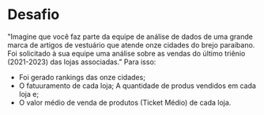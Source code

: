 # Desafio
"Imagine que você faz parte da equipe de análise de
dados de uma grande marca de artigos de vestuário que atende
onze cidades do brejo paraibano. Foi solicitado à sua equipe uma
análise sobre as vendas do último triênio (2021-2023) das lojas
associadas."
Para isso:
- Foi gerado rankings das onze cidades;
- O fatuuramento de cada loja;
A quantidade de produs vendidos em cada loja e;
- O valor médio de venda de produtos (Ticket Médio) de cada
loja.

